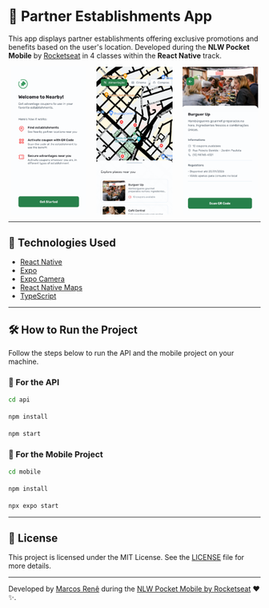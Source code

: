 # 📱 Partner Establishments App

This app displays partner establishments offering exclusive promotions and benefits based on the user's location. Developed during the **NLW Pocket Mobile** by [Rocketseat](https://www.rocketseat.com.br/) in 4 classes within the **React Native** track.

<div style="display: flex; justify-content: space-around; gap: 10px;">
  <img src=".github/screen01.png" alt="Home Screen" width="30%">
  <img src=".github/screen02.png" alt="Establishment List" width="30%">
  <img src=".github/screen03.png" alt="Map View" width="30%">
</div>

---

## 🚀 Technologies Used

- [React Native](https://reactnative.dev/)
- [Expo](https://expo.dev/)
- [Expo Camera](https://docs.expo.dev/versions/latest/sdk/camera/)
- [React Native Maps](https://github.com/react-native-maps/react-native-maps)
- [TypeScript](https://www.typescriptlang.org/)

---

## 🛠 How to Run the Project

Follow the steps below to run the API and the mobile project on your machine.

### 📡 For the API

```bash
cd api

npm install

npm start
```

### 📱 For the Mobile Project

```bash
cd mobile

npm install

npx expo start
```

---

## 📄 License

This project is licensed under the MIT License. See the [LICENSE](.github/LICENSE) file for more details.

---

Developed by [Marcos Renê](https://www.linkedin.com/in/marcosrene) during the [NLW Pocket Mobile by Rocketseat](https://www.rocketseat.com.br/) ❤️✨.
